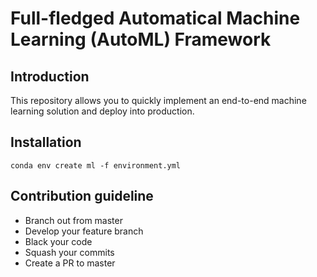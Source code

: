 # Full-fledged Automatical Machine Learning (AutoML) Framework

## Introduction
This repository allows you to quickly implement an end-to-end machine learning solution and deploy into production.

## Installation
`conda env create ml -f environment.yml`

## Contribution guideline
- Branch out from master
- Develop your feature branch
- Black your code
- Squash your commits
- Create a PR to master
